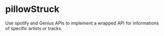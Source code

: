 # pillowStruck
Use spotify and Genius APIs to implement a wrapped API for informations of specific artists or tracks.
